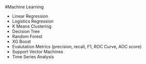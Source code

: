 #Machine Learning

* Linear Regression
* Logistics Regression
* K Means Clustering
* Decision Tree
* Random Forest
* XG Boost
* Evalutation Metrics (precision, recall, F1, ROC Curve, AOC score)
* Support Vector Machines
* Time Series Analysis
